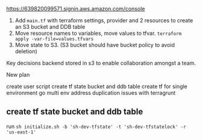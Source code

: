 https://639820099571.signin.aws.amazon.com/console

1. Add `main.tf` with terraform settings, provider  and 2 resources to create an S3 bucket and DDB table
2. Move resource names to variables, move values to tfvar. `terraform apply -var-file=values.tfvars`
3. Move state to S3. (S3 bucket should have bucket policy to avoid deletion)

Key decisions
backend stored in s3 to enable collaboration amongst a team.


New plan

create user script 
create tf state bucket and ddb table
create tf for single environment
go multi env
address duplication issues with terragrunt

## create tf state bucket and ddb table

run `sh initialize.sh -b 'sh-dev-tfstate' -t 'sh-dev-tfstatelock' -r 'us-east-1'`





